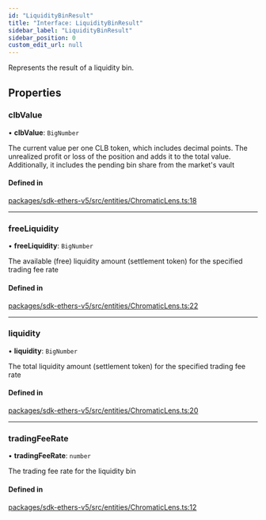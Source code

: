 ```yaml
---
id: "LiquidityBinResult"
title: "Interface: LiquidityBinResult"
sidebar_label: "LiquidityBinResult"
sidebar_position: 0
custom_edit_url: null
---
```


Represents the result of a liquidity bin.

## Properties

### clbValue

• **clbValue**: `BigNumber`

The current value per one CLB token, which includes decimal points.
The unrealized profit or loss of the position and adds it to the total value.
Additionally, it includes the pending bin share from the market's vault

#### Defined in

[packages/sdk-ethers-v5/src/entities/ChromaticLens.ts:18](https://github.com/chromatic-protocol/sdk/blob/2125f3c/packages/sdk-ethers-v5/src/entities/ChromaticLens.ts#L18)

___

### freeLiquidity

• **freeLiquidity**: `BigNumber`

The available (free) liquidity amount (settlement token) for the specified trading fee rate

#### Defined in

[packages/sdk-ethers-v5/src/entities/ChromaticLens.ts:22](https://github.com/chromatic-protocol/sdk/blob/2125f3c/packages/sdk-ethers-v5/src/entities/ChromaticLens.ts#L22)

___

### liquidity

• **liquidity**: `BigNumber`

The total liquidity amount (settlement token) for the specified trading fee rate

#### Defined in

[packages/sdk-ethers-v5/src/entities/ChromaticLens.ts:20](https://github.com/chromatic-protocol/sdk/blob/2125f3c/packages/sdk-ethers-v5/src/entities/ChromaticLens.ts#L20)

___

### tradingFeeRate

• **tradingFeeRate**: `number`

The trading fee rate for the liquidity bin

#### Defined in

[packages/sdk-ethers-v5/src/entities/ChromaticLens.ts:12](https://github.com/chromatic-protocol/sdk/blob/2125f3c/packages/sdk-ethers-v5/src/entities/ChromaticLens.ts#L12)
